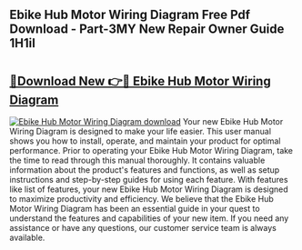 ## Ebike Hub Motor Wiring Diagram Free Pdf Download - Part-3MY New Repair Owner Guide 1H1il

# <h2><a href="http://dfn3cn9.blite.top/?on=Ebike+Hub+Motor+Wiring+Diagram">🔗Download New 👉🔴 Ebike Hub Motor Wiring Diagram</a></h2>

[![Ebike Hub Motor Wiring Diagram download](https://i.imgur.com/lujVjoI.png)](http://dfn3cn9.blite.top/?on=Ebike+Hub+Motor+Wiring+Diagram)
Your new Ebike Hub Motor Wiring Diagram is designed to make your life easier. This user manual shows you how to install, operate, and maintain your product for optimal performance. Prior to operating your Ebike Hub Motor Wiring Diagram, take the time to read through this manual thoroughly. It contains valuable information about the product's features and functions, as well as setup instructions and step-by-step guides for using each feature. With features like list of features, your new Ebike Hub Motor Wiring Diagram is designed to maximize productivity and efficiency. We believe that the Ebike Hub Motor Wiring Diagram has been an essential guide in your quest to understand the features and capabilities of your new item. If you need any assistance or have any questions, our customer service team is always available.
